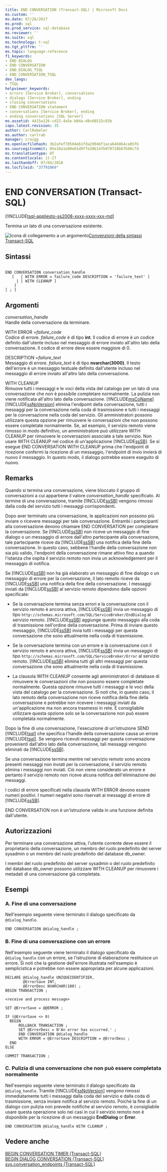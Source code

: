 ```yaml
---
title: END CONVERSATION (Transact-SQL) | Microsoft Docs
ms.custom: ''
ms.date: 07/26/2017
ms.prod: sql
ms.prod_service: sql-database
ms.reviewer: ''
ms.suite: sql
ms.technology: t-sql
ms.tgt_pltfrm: ''
ms.topic: language-reference
f1_keywords:
- END DIALOG
- END CONVERSATION
- END_DIALOG_TSQL
- END_CONVERSATION_TSQL
dev_langs:
- TSQL
helpviewer_keywords:
- errors [Service Broker], conversations
- dialogs [Service Broker], ending
- closing conversations
- END CONVERSATION statement
- conversations [Service Broker], ending
- ending conversations [SQL Server]
ms.assetid: 4415a126-cd22-4a5e-b84a-d8c68515c83b
caps.latest.revision: 35
author: CarlRabeler
ms.author: carlrab
manager: craigg
ms.openlocfilehash: 3b2afef78504eb1fda2994bf1aca64b964ca05fb
ms.sourcegitcommit: 05e18a1e80e61d9ffe28b14fb070728b67b98c7d
ms.translationtype: HT
ms.contentlocale: it-IT
ms.lasthandoff: 07/04/2018
ms.locfileid: "37791069"
---
```

# <a name="end-conversation-transact-sql"></a>END CONVERSATION (Transact-SQL)
[!INCLUDE[tsql-appliesto-ss2008-xxxx-xxxx-xxx-md](../../includes/tsql-appliesto-ss2008-xxxx-xxxx-xxx-md.md)]

  Termina un lato di una conversazione esistente.  
  
 ![Icona di collegamento a un argomento](../../database-engine/configure-windows/media/topic-link.gif "Icona di collegamento a un argomento")[Convenzioni della sintassi Transact-SQL](../../t-sql/language-elements/transact-sql-syntax-conventions-transact-sql.md)  
  
## <a name="syntax"></a>Sintassi  
  
```  
  
END CONVERSATION conversation_handle  
   [   [ WITH ERROR = failure_code DESCRIPTION = 'failure_text' ]  
     | [ WITH CLEANUP ]  
    ]  
[ ; ]  
```  
  
## <a name="arguments"></a>Argomenti  
 *conversation_handle*  
 Handle della conversazione da terminare.  
  
 WITH ERROR =*failure_code*  
 Codice di errore. *failure_code* è di tipo **int**. Il codice di errore è un codice definito dall'utente incluso nel messaggio di errore inviato all'altro lato della conversazione. Il codice di errore deve essere maggiore di 0.  
  
 DESCRIPTION =*failure_text*  
 Messaggio di errore. *failure_text* è di tipo **nvarchar(3000)**. Il testo dell'errore è un messaggio testuale definito dall'utente incluso nel messaggio di errore inviato all'altro lato della conversazione.  
  
 WITH CLEANUP  
 Rimuove tutti i messaggi e le voci della vista del catalogo per un lato di una conversazione che non è possibile completare normalmente. La pulizia non viene notificata all'altro lato della conversazione. [!INCLUDE[msCoName](../../includes/msconame-md.md)] [!INCLUDE[ssNoVersion](../../includes/ssnoversion-md.md)] elimina l'endpoint della conversazione, tutti i messaggi per la conversazione nella coda di trasmissione e tutti i messaggi per la conversazione nella coda del servizio. Gli amministratori possono utilizzare questa opzione per rimuovere le conversazioni che non possono essere completate normalmente. Se, ad esempio, il servizio remoto viene rimosso in modo definitivo, un amministratore può utilizzare WITH CLEANUP per rimuovere le conversazioni associate a tale servizio. Non usare WITH CLEANUP nel codice di un'applicazione [!INCLUDE[ssSB](../../includes/sssb-md.md)]. Se si esegue END CONVERSATION WITH CLEANUP prima che l'endpoint di ricezione confermi la ricezione di un messaggio, l'endpoint di invio invierà di nuovo il messaggio. In questo modo, il dialogo potrebbe essere eseguito di nuovo.  
  
## <a name="remarks"></a>Remarks  
 Quando si termina una conversazione, viene bloccato il gruppo di conversazioni a cui appartiene il valore *conversation_handle* specificato. Al termine di una conversazione, tramite [!INCLUDE[ssSB](../../includes/sssb-md.md)] vengono rimossi dalla coda del servizio tutti i messaggi corrispondenti.  
  
 Dopo aver terminato una conversazione, le applicazioni non possono più inviare o ricevere messaggi per tale conversazione. Entrambi i partecipanti alla conversazione devono chiamare END CONVERSATION per completare la conversazione. Se [!INCLUDE[ssSB](../../includes/sssb-md.md)] non riceve un messaggio di fine dialogo o un messaggio di errore dall'altro partecipante alla conversazione, tale partecipante riceve da [!INCLUDE[ssSB](../../includes/sssb-md.md)] una notifica della fine della conversazione. In questo caso, sebbene l'handle della conversazione non sia più valido, l'endpoint della conversazione rimane attivo fino a quando l'istanza che ospita il servizio remoto non invia un acknowledgement per il messaggio di notifica.  
  
 Se [!INCLUDE[ssSB](../../includes/sssb-md.md)] non ha già elaborato un messaggio di fine dialogo o un messaggio di errore per la conversazione, il lato remoto riceve da [!INCLUDE[ssSB](../../includes/sssb-md.md)] una notifica della fine della conversazione. I messaggi inviati da [!INCLUDE[ssSB](../../includes/sssb-md.md)] al servizio remoto dipendono dalle opzioni specificate:  
  
-   Se la conversazione termina senza errori e la conversazione con il servizio remoto è ancora attiva, [!INCLUDE[ssSB](../../includes/sssb-md.md)] invia un messaggio di tipo `http://schemas.microsoft.com/SQL/ServiceBroker/EndDialog` al servizio remoto. [!INCLUDE[ssSB](../../includes/sssb-md.md)] aggiunge questo messaggio alla coda di trasmissione nell'ordine della conversazione. Prima di inviare questo messaggio, [!INCLUDE[ssSB](../../includes/sssb-md.md)] invia tutti i messaggi per questa conversazione che sono attualmente nella coda di trasmissione.  
  
-   Se la conversazione termina con un errore e la conversazione con il servizio remoto è ancora attiva, [!INCLUDE[ssSB](../../includes/sssb-md.md)] invia un messaggio di tipo `http://schemas.microsoft.com/SQL/ServiceBroker/Error` al servizio remoto. [!INCLUDE[ssSB](../../includes/sssb-md.md)] elimina tutti gli altri messaggi per questa conversazione che sono attualmente nella coda di trasmissione.  
  
-   La clausola WITH CLEANUP consente agli amministratori di database di rimuovere le conversazioni che non possono essere completate normalmente. Questa opzione rimuove tutti i messaggi e le voci della vista del catalogo per la conversazione. Si noti che, in questo caso, il lato remoto della conversazione non riceve notifica della fine della conversazione e potrebbe non ricevere i messaggi inviati da un'applicazione ma non ancora trasmessi in rete. È consigliabile utilizzare questa opzione solo se la conversazione non può essere completata normalmente.  
  
 Dopo la fine di una conversazione, l'esecuzione di un'istruzione SEND [!INCLUDE[tsql](../../includes/tsql-md.md)] che specifica l'handle della conversazione causa un errore [!INCLUDE[tsql](../../includes/tsql-md.md)]. Se vengono ricevuti messaggi per questa conversazione provenienti dall'altro lato della conversazione, tali messaggi vengono eliminati da [!INCLUDE[ssSB](../../includes/sssb-md.md)].  
  
 Se una conversazione termina mentre nel servizio remoto sono ancora presenti messaggi non inviati per la conversazione, il servizio remoto elimina i messaggi non inviati. Ciò non viene considerato un errore e pertanto il servizio remoto non riceve alcuna notifica dell'eliminazione dei messaggi.  
  
 I codici di errore specificati nella clausola WITH ERROR devono essere numeri positivi. I numeri negativi sono riservati ai messaggi di errore di [!INCLUDE[ssSB](../../includes/sssb-md.md)].  
  
 END CONVERSATION non è un'istruzione valida in una funzione definita dall'utente.  
  
## <a name="permissions"></a>Autorizzazioni  
 Per terminare una conversazione attiva, l'utente corrente deve essere il proprietario della conversazione, un membro del ruolo predefinito del server sysadmin o un membro del ruolo predefinito del database db_owner.  
  
 I membri del ruolo predefinito del server sysadmin o del ruolo predefinito del database db_owner possono utilizzare WITH CLEANUP per rimuovere i metadati di una conversazione già completata.  
  
## <a name="examples"></a>Esempi  
  
### <a name="a-ending-a-conversation"></a>A. Fine di una conversazione  
 Nell'esempio seguente viene terminato il dialogo specificato da `@dialog_handle`.  
  
```  
END CONVERSATION @dialog_handle ;  
```  
  
### <a name="b-ending-a-conversation-with-an-error"></a>B. Fine di una conversazione con un errore  
 Nell'esempio seguente viene terminato il dialogo specificato da `@dialog_handle` con un errore, se l'istruzione di elaborazione restituisce un errore. Si noti che la gestione dell'errore illustrata nell'esempio è semplicistica e potrebbe non essere appropriata per alcune applicazioni.  
  
```  
DECLARE @dialog_handle UNIQUEIDENTIFIER,  
        @ErrorSave INT,  
        @ErrorDesc NVARCHAR(100) ;  
BEGIN TRANSACTION ;  
  
<receive and process message>  
  
SET @ErrorSave = @@ERROR ;  
  
IF (@ErrorSave <> 0)  
  BEGIN  
      ROLLBACK TRANSACTION ;  
      SET @ErrorDesc = N'An error has occurred.' ;  
      END CONVERSATION @dialog_handle   
      WITH ERROR = @ErrorSave DESCRIPTION = @ErrorDesc ;  
  END  
ELSE  
  
COMMIT TRANSACTION ;  
```  
  
### <a name="c-cleaning-up-a-conversation-that-cannot-complete-normally"></a>C. Pulizia di una conversazione che non può essere completata normalmente  
 Nell'esempio seguente viene terminato il dialogo specificato da `@dialog_handle`. Tramite [!INCLUDE[ssNoVersion](../../includes/ssnoversion-md.md)] vengono rimossi immediatamente tutti i messaggi dalla coda del servizio e dalla coda di trasmissione, senza inviare notifica al servizio remoto. Poiché la fine di un dialogo con pulizia non prevede notifiche al servizio remoto, è consigliabile usare questa operazione solo nei casi in cui il servizio remoto non è disponibile per la ricezione di un messaggio **EndDialog** or **Error**.  
  
```  
END CONVERSATION @dialog_handle WITH CLEANUP ;  
```  
  
## <a name="see-also"></a>Vedere anche  
 [BEGIN CONVERSATION TIMER &#40;Transact-SQL&#41;](../../t-sql/statements/begin-conversation-timer-transact-sql.md)   
 [BEGIN DIALOG CONVERSATION &#40;Transact-SQL&#41;](../../t-sql/statements/begin-dialog-conversation-transact-sql.md)   
 [sys.conversation_endpoints &#40;Transact-SQL&#41;](../../relational-databases/system-catalog-views/sys-conversation-endpoints-transact-sql.md)  
  
  
